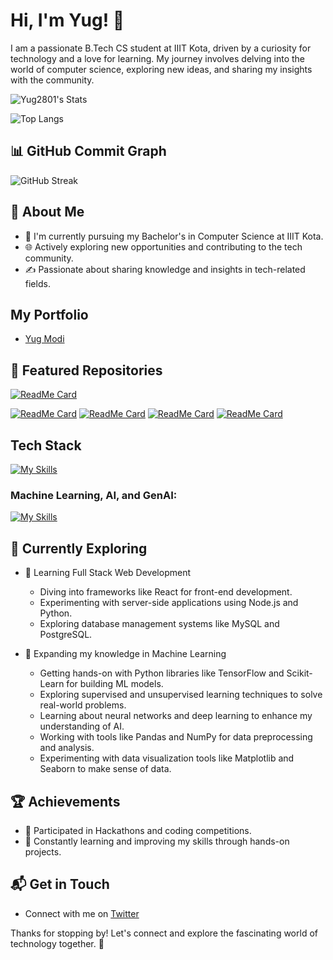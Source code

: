 # Hi, I'm Yug! 👋

I am a passionate B.Tech CS student at IIIT Kota, driven by a curiosity for technology and a love for learning. My journey involves delving into the world of computer science, exploring new ideas, and sharing my insights with the community.

![Yug2801's Stats](https://github-readme-stats.vercel.app/api?username=Yug2801&theme=vue-dark&show_icons=true&hide_border=true&count_private=true)

![Top Langs](https://github-readme-stats.vercel.app/api/top-langs/?username=Yug2801&layout=compact&theme=vue-dark&hide_border=true)

## 📊 GitHub Commit Graph

![GitHub Streak](https://github-readme-streak-stats.herokuapp.com/?user=Yug2801&theme=vue-dark&hide_border=true)

## 🚀 About Me

- 🔭 I'm currently pursuing my Bachelor's in Computer Science at IIIT Kota.
- 🌐 Actively exploring new opportunities and contributing to the tech community.
- ✍️ Passionate about sharing knowledge and insights in tech-related fields.

## My Portfolio
- [Yug Modi](https://yugmodi.netlify.app/)

## 📂 Featured Repositories

[![ReadMe Card](https://github-readme-stats.vercel.app/api/pin/?username=Yug2801&repo=Assignment_llm&theme=vue-dark&hide_border=true)](https://github.com/Yug2801/Assignment_llm)

[![ReadMe Card](https://github-readme-stats.vercel.app/api/pin/?username=Yug2801&repo=CYPH3R_WEB&theme=vue-dark&hide_border=true)](https://github.com/Yug2801/CYPH3R_WEB)
[![ReadMe Card](https://github-readme-stats.vercel.app/api/pin/?username=Yug2801&repo=Efficient_learning&theme=vue-dark&hide_border=true)](https://github.com/Yug2801/Efficient_learning)
[![ReadMe Card](https://github-readme-stats.vercel.app/api/pin/?username=Yug2801&repo=Violence_detection&theme=vue-dark&hide_border=true)](https://github.com/Yug2801/Violence_detection)
[![ReadMe Card](https://github-readme-stats.vercel.app/api/pin/?username=Yug2801&repo=Portfolio&theme=vue-dark&hide_border=true)](https://github.com/Yug2801/Portfolio)
## Tech Stack

[![My Skills](https://skillicons.dev/icons?i=js,html,css,python,react,nodejs,express,mysql,postgres,git,github,linux,bootstrap,tailwind)](https://skillicons.dev)

### Machine Learning, AI, and GenAI:
[![My Skills](https://skillicons.dev/icons?i=tensorflow,sklearn,docker,pytorch,flask)](https://skillicons.dev)



## 🌱 Currently Exploring

- 🚀 Learning Full Stack Web Development
  - Diving into frameworks like React for front-end development.
  - Experimenting with server-side applications using Node.js and Python.
  - Exploring database management systems like MySQL and PostgreSQL.

- 🤖 Expanding my knowledge in Machine Learning
  - Getting hands-on with Python libraries like TensorFlow and Scikit-Learn for building ML models.
  - Exploring supervised and unsupervised learning techniques to solve real-world problems.
  - Learning about neural networks and deep learning to enhance my understanding of AI.
  - Working with tools like Pandas and NumPy for data preprocessing and analysis.
  - Experimenting with data visualization tools like Matplotlib and Seaborn to make sense of data.

## 🏆 Achievements

- 🌟 Participated in Hackathons and coding competitions.
- 🚀 Constantly learning and improving my skills through hands-on projects.

## 📬 Get in Touch

- Connect with me on [Twitter](https://twitter.com/yugmodi9)

Thanks for stopping by! Let's connect and explore the fascinating world of technology together. 🚀
